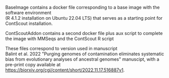 BaseImage contains a docker file corresponding to a base image with the software environment   
(R 4.1.2 installation on Ubuntu 22.04 LTS) that serves as a starting point for ContScout installation. 
  
ContScoutAddon contains a second docker file plus aux script to complete the image with MMSeqs and the ContScout R script

These files correspond to version used in manuscript  
Balint et al. 2022 "Purging genomes of contamination eliminates systematic bias from evolutionary analyses of ancestral genomes" manuscipt, with a pre-print copy available at https://biorxiv.org/cgi/content/short/2022.11.17.516887v1.
